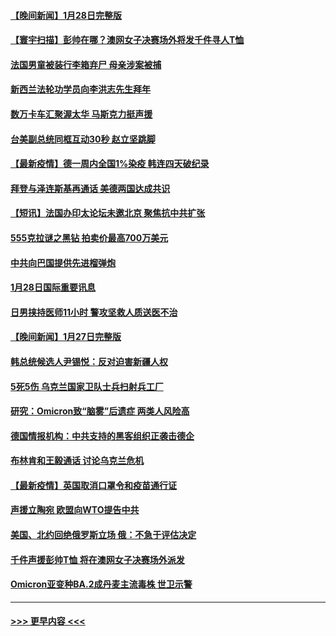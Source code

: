 #### [【晚间新闻】1月28日完整版](../pages/prog202/a103333239.md?t=01291450) 
#### [【寰宇扫描】彭帅在哪？澳网女子决赛场外将发千件寻人T恤](../pages/prog202/a103333071.md?t=01291450) 
#### [法国男童被装行李箱弃尸 母亲涉案被捕](../pages/prog202/a103333233.md?t=01291450) 
#### [新西兰法轮功学员向李洪志先生拜年](../pages/prog202/a103333217.md?t=01291450) 
#### [数万卡车汇聚渥太华 马斯克力挺声援](../pages/prog202/a103333049.md?t=01291450) 
#### [台美副总统同框互动30秒 赵立坚跳脚](../pages/prog202/a103332944.md?t=01291450) 
#### [【最新疫情】德一周内全国1%染疫 韩连四天破纪录](../pages/prog202/a103332883.md?t=01291450) 
#### [拜登与泽连斯基再通话 美德两国达成共识](../pages/prog202/a103332826.md?t=01291450) 
#### [【短讯】法国办印太论坛未邀北京  聚焦抗中共扩张](../pages/prog202/a103332801.md?t=01291450) 
#### [555克拉谜之黑钻 拍卖价最高700万美元](../pages/prog202/a103332746.md?t=01291450) 
#### [中共向巴国提供先进榴弹炮](../pages/prog202/a103332622.md?t=01291450) 
#### [1月28日国际重要讯息](../pages/prog202/a103332578.md?t=01291450) 
#### [日男挟持医师11小时 警攻坚救人质送医不治](../pages/prog202/a103332406.md?t=01291450) 
#### [【晚间新闻】1月27日完整版](../pages/prog202/a103332283.md?t=01291450) 
#### [韩总统候选人尹锡悦：反对迫害新疆人权](../pages/prog202/a103332019.md?t=01291450) 
#### [5死5伤 乌克兰国家卫队士兵扫射兵工厂](../pages/prog202/a103332153.md?t=01291450) 
#### [研究：Omicron致“脑雾”后遗症 两类人风险高](../pages/prog202/a103332201.md?t=01291450) 
#### [德国情报机构：中共支持的黑客组织正袭击德企](../pages/prog202/a103332090.md?t=01291450) 
#### [布林肯和王毅通话 讨论乌克兰危机](../pages/prog202/a103331996.md?t=01291450) 
#### [【最新疫情】英国取消口罩令和疫苗通行证](../pages/prog202/a103331977.md?t=01291450) 
#### [声援立陶宛 欧盟向WTO提告中共](../pages/prog202/a103331943.md?t=01291450) 
#### [美国、北约回绝俄罗斯立场 俄：不急于评估决定](../pages/prog202/a103331932.md?t=01291450) 
#### [千件声援彭帅T恤 将在澳网女子决赛场外派发](../pages/prog202/a103331885.md?t=01291450) 
#### [Omicron亚变种BA.2成丹麦主流毒株 世卫示警](../pages/prog202/a103331869.md?t=01291450) 

----
#### [ >>> 更早内容 <<< ](../indexes/prog202-earlier.md)
